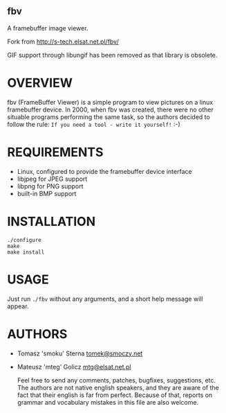 ## fbv
A framebuffer image viewer.

Fork from http://s-tech.elsat.net.pl/fbv/ 

GIF support through libungif has been removed as that library is obsolete.

# OVERVIEW   
  fbv (FrameBuffer Viewer) is a simple program to view pictures on a linux framebuffer device. In 2000, when fbv was created, there were no other situable programs performing the same task, so the authors decided to follow the rule: `If you need a tool - write it yourself!` :-)

# REQUIREMENTS

* Linux, configured to provide the framebuffer device interface
* libjpeg for JPEG support
* libpng for PNG support
* built-in BMP support

# INSTALLATION
  
```
./configure
make
make install
```

# USAGE   
  Just run `./fbv` without any arguments, and a short help message will appear.

# AUTHORS   
* Tomasz 'smoku' Sterna <tomek@smoczy.net>
* Mateusz 'mteg' Golicz <mtg@elsat.net.pl>
  
  Feel free to send any comments, patches, bugfixes, suggestions, etc. The authors are not native english speakers, and they are aware of the fact that their english is far from perfect. Because of that, reports on grammar and vocabulary mistakes in this file are also welcome.
